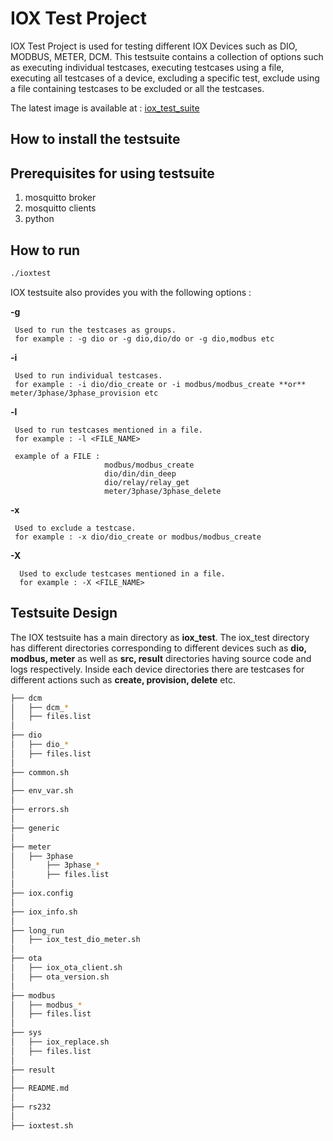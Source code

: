 # IOX Test Project
IOX Test Project is used for testing different IOX Devices such as DIO, MODBUS, METER, DCM.
This testsuite contains a collection of options such as executing individual testcases, executing testcases using a file, executing all testcases of a device, excluding a specific test, exclude using     a file containing testcases to be excluded or all the testcases.

The latest image is available at : [iox_test_suite](https://github.com/unmesh1511/final_test.git)

## How to install the testsuite

  
## Prerequisites for using testsuite

  
 1. mosquitto broker
 2. mosquitto clients
 3. python
  
## How to run
```bash
./ioxtest
  ```
  
 IOX testsuite also provides you with the following options :
 
   **-g**
 
     Used to run the testcases as groups.
     for example : -g dio or -g dio,dio/do or -g dio,modbus etc
 
   **-i**
 
     Used to run individual testcases.
     for example : -i dio/dio_create or -i modbus/modbus_create **or** meter/3phase/3phase_provision etc
 
   **-l**
 
     Used to run testcases mentioned in a file.
     for example : -l <FILE_NAME>
 
     example of a FILE :
                         modbus/modbus_create
                         dio/din/din_deep
                         dio/relay/relay_get
                         meter/3phase/3phase_delete
 
   **-x**
      
     Used to exclude a testcase.
     for example : -x dio/dio_create or modbus/modbus_create 
  
   **-X**
   
      Used to exclude testcases mentioned in a file.
      for example : -X <FILE_NAME>
      
## Testsuite Design 
The IOX testsuite has a main directory as **iox_test**.
The iox_test directory has different directories corresponding to different devices such as **dio, modbus, meter** as well as **src, result** directories having source code and logs respectively.
Inside each device directories there are testcases for different actions such as **create, provision, delete** etc.
    
```bash
├── dcm
│   ├── dcm_*
│   ├── files.list
│   
├── dio
│   ├── dio_*
│   ├── files.list
│
├── common.sh
│
├── env_var.sh
│
├── errors.sh
│
├── generic
│
├── meter
│   ├── 3phase
│       ├── 3phase_*
│       ├── files.list 
│
├── iox.config
│
├── iox_info.sh
│
├── long_run
│   ├── iox_test_dio_meter.sh
│
├── ota
│   ├── iox_ota_client.sh
│   ├── ota_version.sh
│
├── modbus
│   ├── modbus_*
│   ├── files.list
│
├── sys
│   ├── iox_replace.sh
│   ├── files.list
│   
├── result
│
├── README.md
│
├── rs232
│
├── ioxtest.sh
```
    
    
    
    
    
    
    
    
    
    
    
    
    
    

